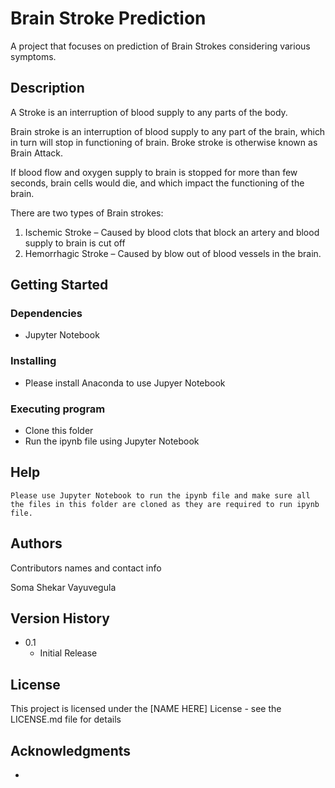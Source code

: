 # Brain Stroke Prediction

A project that focuses on prediction of Brain Strokes considering various symptoms.

## Description

   A Stroke is an interruption of blood supply to any parts of the body.

   Brain stroke is an interruption of blood supply to any part of the brain, which in turn will stop in functioning of brain. Broke stroke is otherwise known as Brain Attack.
	
   If blood flow and oxygen supply to brain is stopped for more than few seconds, brain cells would die, and which impact the functioning of the brain.

   There are two types of Brain strokes:
   1.	Ischemic Stroke – Caused by blood clots that block an artery and blood supply to brain is cut off
   2.	Hemorrhagic Stroke – Caused by blow out of blood vessels in the brain.

## Getting Started

### Dependencies

* Jupyter Notebook

### Installing

* Please install Anaconda to use Jupyer Notebook

### Executing program

* Clone this folder
* Run the ipynb file using Jupyter Notebook

## Help

```
Please use Jupyter Notebook to run the ipynb file and make sure all the files in this folder are cloned as they are required to run ipynb file.
```

## Authors

Contributors names and contact info

Soma Shekar Vayuvegula

## Version History

* 0.1
    * Initial Release

## License

This project is licensed under the [NAME HERE] License - see the LICENSE.md file for details

## Acknowledgments

* 


